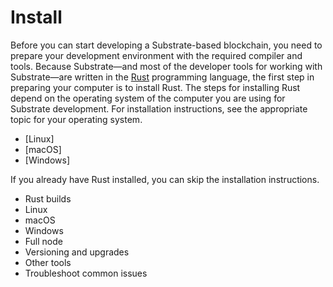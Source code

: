 # Install

Before you can start developing a Substrate-based blockchain, you need to prepare your development environment with the required compiler and tools.
Because Substrate—and most of the developer tools for working with Substrate—are written in the [Rust](https://www.rust-lang.org/) programming language, the first step in preparing your computer is to install Rust.
The steps for installing Rust depend on the operating system of the computer you are using for Substrate development.
For installation instructions, see the appropriate topic for your operating system.

* [Linux]
* [macOS]
* [Windows]

If you already have Rust installed, you can skip the installation instructions. 

- Rust builds
- Linux
- macOS 
- Windows
- Full node
- Versioning and upgrades
- Other tools
- Troubleshoot common issues